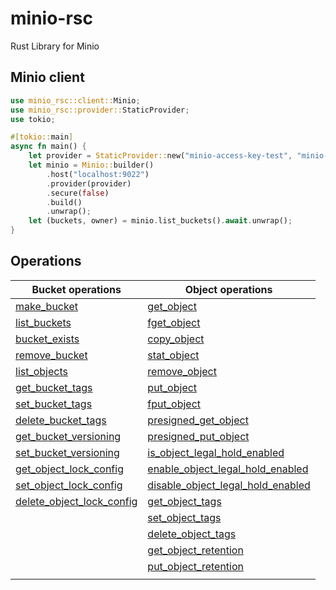 # minio-rsc
Rust Library for Minio

## Minio client
```rust
use minio_rsc::client::Minio;
use minio_rsc::provider::StaticProvider;
use tokio;

#[tokio::main]
async fn main() {
    let provider = StaticProvider::new("minio-access-key-test", "minio-secret-key-test", None);
    let minio = Minio::builder()
        .host("localhost:9022")
        .provider(provider)
        .secure(false)
        .build()
        .unwrap();
    let (buckets, owner) = minio.list_buckets().await.unwrap();
}
```

## Operations
| Bucket operations | Object operations |
|-|-|
| [make_bucket](https://docs.rs/minio-rsc/latest/minio_rsc/struct.Minio.html#method.make_bucket) | [get_object](https://docs.rs/minio-rsc/latest/minio_rsc/struct.Minio.html#method.get_object) |
| [list_buckets](https://docs.rs/minio-rsc/latest/minio_rsc/struct.Minio.html#method.list_buckets) | [fget_object](https://docs.rs/minio-rsc/latest/minio_rsc/struct.Minio.html#method.fget_object) |
| [bucket_exists](https://docs.rs/minio-rsc/latest/minio_rsc/struct.Minio.html#method.bucket_exists) | [copy_object](https://docs.rs/minio-rsc/latest/minio_rsc/struct.Minio.html#method.copy_object) |
| [remove_bucket](https://docs.rs/minio-rsc/latest/minio_rsc/struct.Minio.html#method.remove_bucket) | [stat_object](https://docs.rs/minio-rsc/latest/minio_rsc/struct.Minio.html#method.stat_object) |
| [list_objects](https://docs.rs/minio-rsc/latest/minio_rsc/struct.Minio.html#method.list_objects) | [remove_object](https://docs.rs/minio-rsc/latest/minio_rsc/struct.Minio.html#method.remove_object) |
| [get_bucket_tags](https://docs.rs/minio-rsc/latest/minio_rsc/struct.Minio.html#method.get_bucket_tags) | [put_object](https://docs.rs/minio-rsc/latest/minio_rsc/struct.Minio.html#method.put_object) |
| [set_bucket_tags](https://docs.rs/minio-rsc/latest/minio_rsc/struct.Minio.html#method.set_bucket_tags) | [fput_object](https://docs.rs/minio-rsc/latest/minio_rsc/struct.Minio.html#method.fput_object) |
| [delete_bucket_tags](https://docs.rs/minio-rsc/latest/minio_rsc/struct.Minio.html#method.delete_bucket_tags) | [presigned_get_object](https://docs.rs/minio-rsc/latest/minio_rsc/struct.Minio.html#method.presigned_get_object) |
| [get_bucket_versioning](https://docs.rs/minio-rsc/latest/minio_rsc/struct.Minio.html#method.get_bucket_versioning) | [presigned_put_object](https://docs.rs/minio-rsc/latest/minio_rsc/struct.Minio.html#method.presigned_put_object) |
| [set_bucket_versioning](https://docs.rs/minio-rsc/latest/minio_rsc/struct.Minio.html#method.set_bucket_versioning) | [is_object_legal_hold_enabled](https://docs.rs/minio-rsc/latest/minio_rsc/struct.Minio.html#method.is_object_legal_hold_enabled) |
| [get_object_lock_config](https://docs.rs/minio-rsc/latest/minio_rsc/struct.Minio.html#method.get_object_lock_config) | [enable_object_legal_hold_enabled](https://docs.rs/minio-rsc/latest/minio_rsc/struct.Minio.html#method.enable_object_legal_hold_enabled) |
| [set_object_lock_config](https://docs.rs/minio-rsc/latest/minio_rsc/struct.Minio.html#method.set_bobject_lock_config) | [disable_object_legal_hold_enabled](https://docs.rs/minio-rsc/latest/minio_rsc/struct.Minio.html#method.disable_object_legal_hold_enabled) |
| [delete_object_lock_config](https://docs.rs/minio-rsc/latest/minio_rsc/struct.Minio.html#method.delete_bobject_lock_config) | [get_object_tags](https://docs.rs/minio-rsc/latest/minio_rsc/struct.Minio.html#method.get_object_tags) |
|  | [set_object_tags](https://docs.rs/minio-rsc/latest/minio_rsc/struct.Minio.html#method.set_object_tags) |
|  | [delete_object_tags](https://docs.rs/minio-rsc/latest/minio_rsc/struct.Minio.html#method.delete_object_tags) |
| | [get_object_retention](https://docs.rs/minio-rsc/latest/minio_rsc/struct.Minio.html#method.get_object_retention) |
| | [put_object_retention](https://docs.rs/minio-rsc/latest/minio_rsc/struct.Minio.html#method.put_object_retention) |
| |  |
